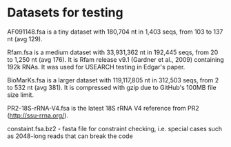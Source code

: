 # Datasets for testing

AF091148.fsa is a tiny dataset with 180,704 nt in 1,403 seqs, from 103 to 137 nt (avg 129).

Rfam.fsa is a medium dataset with 33,931,362 nt in 192,445 seqs, from 20 to 1,250 nt (avg 176). It is Rfam release v9.1 (Gardner et al., 2009) containing 192k RNAs. It was used for USEARCH testing in Edgar's paper.

BioMarKs.fsa is a larger dataset with 119,117,805 nt in 312,503 seqs, from 2 to 532 nt (avg 381). It is compressed with gzip due to GitHub's 100MB file size limit.

PR2-18S-rRNA-V4.fsa is the latest 18S rRNA V4 reference from PR2 (http://ssu-rrna.org/).

constaint.fsa.bz2 - fasta file for constraint checking, i.e. special cases such as 2048-long reads that can break the code
